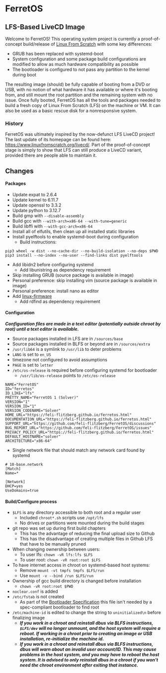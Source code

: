 # FerretOS

## LFS-Based LiveCD Image

Welcome to FerretOS! This operating system project is currently a proof-of-concept
build/release of [Linux From Scratch](https://www.linuxfromscratch.org) with some key
differences:

- GRUB has been replaced with systemd-boot
- System configuration and some package build configurations are modified to allow
as much hardware compatibility as possible
- The bootloader is configured to not pass any partition to the kernel during boot

The resulting image (should) be fully capable of booting from a DVD or USB, with no
notion of what hardware it has available or where it's booting from, and still mount
the root partition and the remaining system with no issue. Once fully booted, FerretOS
has all the tools and packages needed to build a fresh copy of Linux From Scratch (LFS)
on the machine or VM. It can also be used as a basic rescue disk for a nonresponsive
system.

### History

FerretOS was ultimately inspired by the now-defunct LFS LiveCD project! The last
update of its homepage can be found here: <https://www.linuxfromscratch.org/livecd/>.
Part of the proof-of-concept stage is simply to show that LFS can still produce a
LiveCD variant, provided there are people able to maintain it.

## Changes

#### Packages

- Update expat to 2.6.4
- Update kernel to 6.11.7
- Update openssl to 3.3.2
- Update python to 3.12.7
- Build gmp with `--disable-assembly`
- Build gcc with `--with-arch=x86-64 --with-tune=generic`
- Build libffi with `--with-gcc-arch=x86-64`
- Install all of elfutils, then clean up all installed static libraries
- Install pyelftools to enable systemd-boot during configuration
  - Build instructions:
```
pip3 wheel -w dist --no-cache-dir --no-build-isolation --no-deps $PWD
pip3 install --no-index --no-user --find-links dist pyelftools
```
- Add libidn2 before configuring systemd
  - Add libunistring as dependency requirement
- Skip installing GRUB (source package is available in image)
- Personal preference: skip installing vim (source package is available in image)
- Personal preference: install nano as editor
- Add [linux-firmware](https://git.kernel.org/pub/scm/linux/kernel/git/firmware/linux-firmware.git/)
  - Add rdfind as dependency requirement

#### Configuration

***Configuration files are made in a text editor (potentially outside chroot by
root) until a text editor is available.***

- Source packages installed in LFS are in `/sources/base`
- Source packages installed in BLFS or beyond are in `/sources/extra`
- `/usr/lib64` is a symlink to `/usr/lib` to deter problems
- `LANG` is set to `en_US`
- timezone not configured to avoid assumptions
- `PAGE` is set to `letter`
- `/etc/os-release` is required before configuring systemd for bootloader
  - `/usr/lib/os-release` points to `/etc/os-release`
```
NAME="FerretOS"
ID="ferretos"
ID_LIKE="lfs"
PRETTY_NAME="FerretOS 1 (Solver)"
VERSION="1"
VERSION_ID="1"
VERSION_CODENAME="Solver"
HOME_URL="https://feli-flitzberg.github.io/ferretos.html"
DOCUMENTATION_URL="https://feli-flitzberg.github.io/ferretos.html"
SUPPORT_URL="https://github.com/feli-flitzberg/FerretOS/discussions"
BUG_REPORT_URL="https://github.com/feli-flitzberg/FerretOS/issues"
PRIVACY_POLICY_URL="https://feli-flitzberg.github.io/ferretos.html"
DEFAULT_HOSTNAME="solver"
ARCHITECTURE="x86-64"
```
- Single network file that should match any network card found by systemd
```
# 10-base.network
[Match]
Name=*

[Network]
DHCP=yes
UseDomains=true
```

#### Build/Configure process

- `$LFS` is any directory accessible to both root and a regular user
  - Included `chroot*.sh` scripts use `/opt/lfs`
  - No drives or partitions were mounted during the build stages
- git repo was set up during first build chapters
  - This has the advantage of reducing the final upload size to Github
  - This has the disadvantage of creating multiple files in Github LFS that have to be
manually pruned
- When changing ownership between users:
  - To user lfs: `chown -vR lfs:lfs $LFS`
  - To user root: `chown -vR root:root $LFS`
- To have internet access in chroot on systemd-based host systems:
  - Remove `mount -vt tmpfs tmpfs $LFS/run`
  - Use `mount -v --bind /run $LFS/run`
- Ownership of gcc build directory is changed before installation
  - `chown -vR root:root $PWD`
- `noclear.conf` is added
- `/etc/fstab` is not created
  - As part of the [Bootloader Specification](https://uapi-group.org/specifications/specs/boot_loader_specification/)
this file isn't needed by a spec-compliant bootloader to find root
- `/etc/machine-id` is edited to change the string to `uninitialized\n` before finalizing
image
  - ***If you work in a chroot and reinstall dbus via BLFS instructions, `$LFS/dev` will no
longer unmount, and the host system will require a reboot. If working in a chroot prior to
creating an image or USB installation, re-initialize the machine id.***
  - ***If you work in a chroot and reinstall dbus via BLFS instructions, dbus will warn
about an invalid user account/ID. This may cause problems in the host system, and you may
have to reboot the host system. It is advised to only reinstall dbus in a chroot if you
won't need the chroot environment after exiting that instance.***

<!---  - For efibootmgr, the executable name is `systemd-bootx64.efi`
-- root password set
-- add strip-all.sh
-- add remove-la-files.sh
-- add rpm2cpio script
-- add initramfs scripts
-- set up /etc/skel before adding user
-- include starting scripts and LFS books in /etc/skel
-- include license files in /etc/skel
-- add user
--- ferretos
--- ferretos
-- add packages listed below before setting up boot
